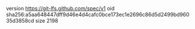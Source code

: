 version https://git-lfs.github.com/spec/v1
oid sha256:a5aa648447dff9d46e4d4cafc0bce173ec1e2696c86d5d2499bd96035d3858cd
size 2198
